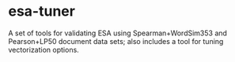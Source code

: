 # esa-tuner
A set of tools for validating ESA using Spearman+WordSim353 and Pearson+LP50 document data sets; also includes a tool for tuning vectorization options.

